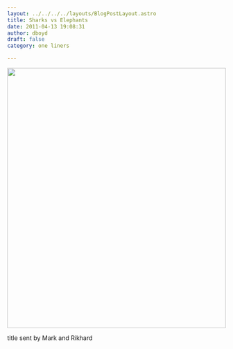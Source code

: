 ```yaml
---
layout: ../../../../layouts/BlogPostLayout.astro
title: Sharks vs Elephants
date: 2011-04-13 19:08:31
author: dboyd
draft: false
category: one liners

---
```

<img
    src="https://img.danaboyd.com/images/2011/04/elephantsVsSharks-1.jpeg"
    alt=""
    style="width: clamp(0px, 100%, 600px); height: auto;"
/>

title sent by Mark and Rikhard